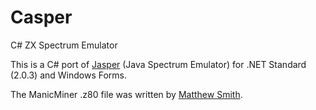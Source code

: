 # Casper
C# ZX Spectrum Emulator

This is a C# port of [Jasper](https://github.com/Arlorean/Jasper) (Java Spectrum Emulator) for .NET Standard (2.0.3) and Windows Forms.

The ManicMiner .z80 file was written by [Matthew Smith](https://en.wikipedia.org/wiki/Matthew_Smith_(games_programmer)).
